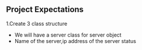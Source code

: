 ## Project Expectations
1.Create 3 class structure 
 * We will have a server class for server object
 * Name of the server,ip address of the server status 